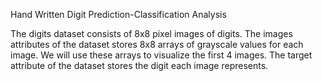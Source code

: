 Hand Written Digit Prediction-Classification Analysis

The digits dataset consists of 8x8 pixel images of digits. The images attributes of the dataset stores 8x8 arrays of grayscale values for each image. We will use these arrays to visualize the first 4 images. The target attribute of the dataset stores the digit each image represents.

